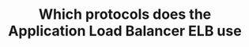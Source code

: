 ---
layout: all-exams
title: "Which protocols does the Application Load Balancer ELB use"
blurb: "An Application Load Balancer ELB supports load balancing of applications using HTTP and HTTPS (Secure HTTP) protocols."
quid: 84
---